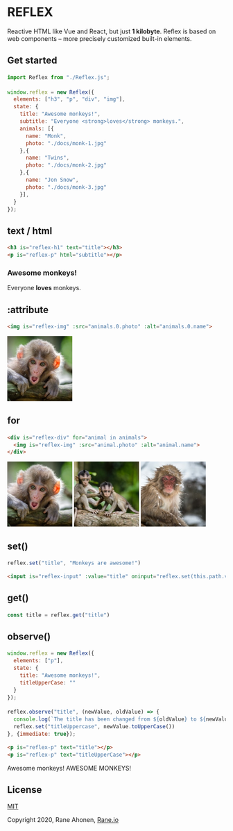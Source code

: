 # REFLEX

Reactive HTML like Vue and React, but just **1 kilobyte**. Reflex is based on web components – more precisely customized built-in elements.



## Get started

```javascript
import Reflex from "./Reflex.js";

window.reflex = new Reflex({
  elements: ["h3", "p", "div", "img"],
  state: {
    title: "Awesome monkeys!",
    subtitle: "Everyone <strong>loves</strong> monkeys.",
    animals: [{
      name: "Monk",
      photo: "./docs/monk-1.jpg"
    },{
      name: "Twins",
      photo: "./docs/monk-2.jpg"
    },{
      name: "Jon Snow",
      photo: "./docs/monk-3.jpg"
    }],
  }
});
```



## text / html

```html
<h3 is="reflex-h1" text="title"></h3>
<p is="reflex-p" html="subtitle"></p>
```

### Awesome monkeys!

Everyone **loves** monkeys.



## :attribute

```html
<img is="reflex-img" :src="animals.0.photo" :alt="animals.0.name">
```

![Monk](./docs/monk-1.jpg) 



## for

```html
<div is="reflex-div" for="animal in animals">
  <img is="reflex-img" :src="animal.photo" :alt="animal.name">
</div>
```

![Monk](./docs/monk-1.jpg) ![Twins](./docs/monk-2.jpg) ![Jon Snow](./docs/monk-3.jpg) 



## set()

```javascript
reflex.set("title", "Monkeys are awesome!")
```

```html
<input is="reflex-input" :value="title" oninput="reflex.set(this.path.value, this.value)">
```



## get()

```javascript
const title = reflex.get("title")
```



## observe()

```javascript
window.reflex = new Reflex({
  elements: ["p"],
  state: {
    title: "Awesome monkeys!",
    titleUpperCase: ""
  }
});

reflex.observe("title", (newValue, oldValue) => {
  console.log(`The title has been changed from ${oldValue} to ${newValue}.`);
  reflex.set("titleUppercase", newValue.toUpperCase())
}, {immediate: true});
```

```html
<p is="reflex-p" text="title"></p>
<p is="reflex-p" text="titleUpperCase"></p>
```

Awesome monkeys!
AWESOME MONKEYS!



## License

[MIT](http://opensource.org/licenses/MIT)

Copyright 2020, Rane Ahonen, [Rane.io](https://rane.io)